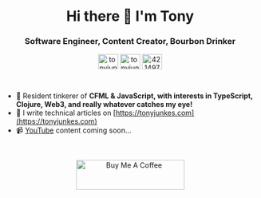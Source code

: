 <h1 align="center">Hi there 👋 I'm Tony</h1>
<h3 align="center">Software Engineer, Content Creator, Bourbon Drinker</h3>
<p align="center">
<a href="https://twitter.com/tonyjunkes" target="_blank"><img align="center" src="https://raw.githubusercontent.com/rahuldkjain/github-profile-readme-generator/master/src/images/icons/Social/twitter.svg" alt="tonyjunkes" height="30" width="40" /></a>
<a href="https://linkedin.com/in/tonyjunkes" target="_blank"><img align="center" src="https://raw.githubusercontent.com/rahuldkjain/github-profile-readme-generator/master/src/images/icons/Social/linked-in-alt.svg" alt="tonyjunkes" height="30" width="40" /></a>
<a href="https://stackoverflow.com/users/985709" target="_blank"><img align="center" src="https://raw.githubusercontent.com/rahuldkjain/github-profile-readme-generator/master/src/images/icons/Social/stack-overflow.svg" alt="4214976" height="30" width="40" /></a>
</p>
<br/>

- 💬 Resident tinkerer of **CFML & JavaScript, with interests in TypeScript, Clojure, Web3, and really whatever catches my eye!**
- 📝 I write technical articles on [https://tonyjunkes.com](https://tonyjunkes.com)
- 📹 [YouTube](https://www.youtube.com/c/TonyJunkes) content coming soon...

<br/>
<p align="center"><a href="https://www.buymeacoffee.com/tonyjunkes" target="_blank"><img src="https://cdn.buymeacoffee.com/buttons/v2/default-blue.png" alt="Buy Me A Coffee" style="height: 60px !important;width: 217px !important;" ></a></p>

